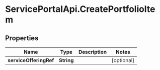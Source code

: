 # ServicePortalApi.CreatePortfolioItem

## Properties
Name | Type | Description | Notes
------------ | ------------- | ------------- | -------------
**serviceOfferingRef** | **String** |  | [optional] 


